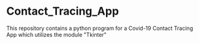 # Contact_Tracing_App
This repository contains a python program for a Covid-19 Contact Tracing App which utilizes the module "Tkinter"
